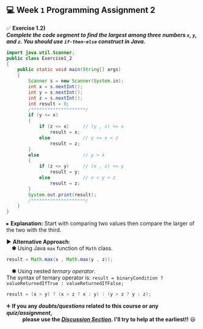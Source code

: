 ## :computer: Week `1` Programming Assignment 2

:white_check_mark: **Exercise 1.2)**<br>
***Complete the code segment to find the largest among three numbers `x`, `y`, and `z`. You should use `if-then-else` construct in Java.***

```java
import java.util.Scanner;
public class Exercise1_2
{
    public static void main(String[] args)
    {
        Scanner s = new Scanner(System.in);
        int x = s.nextInt();
        int y = s.nextInt();
        int z = s.nextInt();
        int result = 0;
        /********************/
        if (y <= x)
        {
            if (z <= x)     // (y , z) <= x
                result = x;
            else            // y <= x < z
                result = z;
        }
        else                // y > x
        {
            if (z <= y)     // (x , z) <= y
                result = y;
            else            // x < y < z
                result = z;
        }
        System.out.print(result);
        /********************/
	}
}
```
▸ **Explanation:** Start with comparing two values then compare the larger of the two with the third.

▶ **Alternative Approach**:<br>
&emsp;**✱** Using Java `max` function of `Math` class.
```java
result = Math.max(x , Math.max(y , z));
```
&emsp;**✱** Using nested _ternary operator_.<br>
The syntax of ternary operator is: `result = binaryCondition ? valueReturnedIfTrue : valueReturnedIfFalse;`
```java
result = (x > y) ? (x > z ? x : y) : (y > z ? y : z);
```

:heavy_plus_sign: **If you any _doubts/questions_ related to this course or any _quiz/assignment_, <br>
&emsp;&emsp;&emsp;please use the <a href="https://github.com/guru-shreyansh/NPTEL-Programming-in-Java/discussions"><i>Discussion Section</i></a>. 
I'll try to help at the earliest!!** :smiley:
